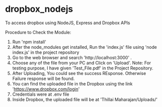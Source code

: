 # dropbox_nodejs
To access dropbox using NodeJS, Express and Dropbox APIs

Procedure to Check the Module:

1. Run 'npm install'
2. After the node_modules get installed, Run the 'index.js' 
   file using 'node index.js' in the project repository
3. Go to the web browser and search 'http://localhost:3000' .
4. Choose any of the file from your PC and Click on 'Upload'. 
   Note: For testing purpose, I have given 'Test_File.pdf' in the Project Repository.
5. After Uploading, You could see the success REsponse. Otherwise Failure response will be found.
6. You can find the uploaded file in the Dropbox using the link 'https://www.dropbox.com/login'
7. Credentials were at .env file
8. Inside Dropbox, the uploaded file will be at 'Thillai Maharajan/Uploads/'